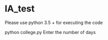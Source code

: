 # IA_test

Please use python 3.5 + for executing the code

python college.py
Enter the number of days
